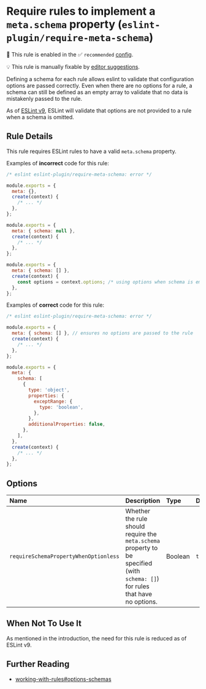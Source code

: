 # Require rules to implement a `meta.schema` property (`eslint-plugin/require-meta-schema`)

💼 This rule is enabled in the ✅ `recommended` [config](https://github.com/eslint-community/eslint-plugin-eslint-plugin#presets).

💡 This rule is manually fixable by [editor suggestions](https://eslint.org/docs/developer-guide/working-with-rules#providing-suggestions).

<!-- end auto-generated rule header -->

Defining a schema for each rule allows eslint to validate that configuration options are passed correctly. Even when there are no options for a rule, a schema can still be defined as an empty array to validate that no data is mistakenly passed to the rule.

As of [ESLint v9](https://github.com/eslint/rfcs/tree/main/designs/2021-schema-object-rules#motivation-for-requiring-schemas), ESLint will validate that options are not provided to a rule when a schema is omitted.

## Rule Details

This rule requires ESLint rules to have a valid `meta.schema` property.

Examples of **incorrect** code for this rule:

```js
/* eslint eslint-plugin/require-meta-schema: error */

module.exports = {
  meta: {},
  create(context) {
    /* ... */
  },
};

module.exports = {
  meta: { schema: null },
  create(context) {
    /* ... */
  },
};

module.exports = {
  meta: { schema: [] },
  create(context) {
    const options = context.options; /* using options when schema is empty */
  },
};
```

Examples of **correct** code for this rule:

```js
/* eslint eslint-plugin/require-meta-schema: error */

module.exports = {
  meta: { schema: [] }, // ensures no options are passed to the rule
  create(context) {
    /* ... */
  },
};

module.exports = {
  meta: {
    schema: [
      {
        type: 'object',
        properties: {
          exceptRange: {
            type: 'boolean',
          },
        },
        additionalProperties: false,
      },
    ],
  },
  create(context) {
    /* ... */
  },
};
```

## Options

<!-- begin auto-generated rule options list -->

| Name                                  | Description                                                                                                                    | Type    | Default |
| :------------------------------------ | :----------------------------------------------------------------------------------------------------------------------------- | :------ | :------ |
| `requireSchemaPropertyWhenOptionless` | Whether the rule should require the `meta.schema` property to be specified (with `schema: []`) for rules that have no options. | Boolean | `true`  |

<!-- end auto-generated rule options list -->

## When Not To Use It

As mentioned in the introduction, the need for this rule is reduced as of ESLint v9.

## Further Reading

* [working-with-rules#options-schemas](https://eslint.org/docs/developer-guide/working-with-rules#options-schemas)
